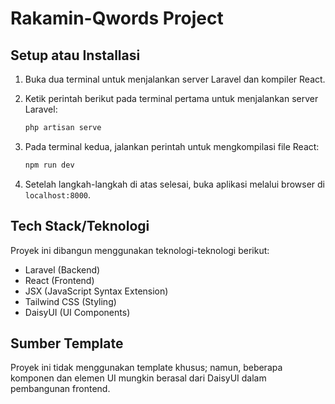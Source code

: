 # Rakamin-Qwords Project

## Setup atau Installasi

1. Buka dua terminal untuk menjalankan server Laravel dan kompiler React.
2. Ketik perintah berikut pada terminal pertama untuk menjalankan server Laravel:

    ```bash
    php artisan serve
    ```

3. Pada terminal kedua, jalankan perintah untuk mengkompilasi file React:

    ```bash
    npm run dev
    ```

4. Setelah langkah-langkah di atas selesai, buka aplikasi melalui browser di `localhost:8000`.

## Tech Stack/Teknologi

Proyek ini dibangun menggunakan teknologi-teknologi berikut:

- Laravel (Backend)
- React (Frontend)
- JSX (JavaScript Syntax Extension)
- Tailwind CSS (Styling)
- DaisyUI (UI Components)

## Sumber Template

Proyek ini tidak menggunakan template khusus; namun, beberapa komponen dan elemen UI mungkin berasal dari DaisyUI dalam pembangunan frontend.
